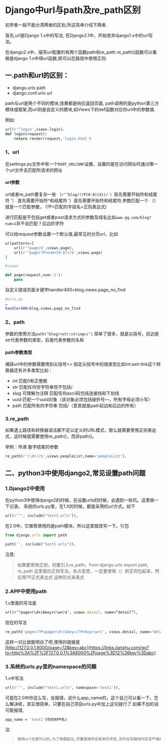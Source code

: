 # Django中url与path及re_path区别

初学者一般不能分清两者的区别,所这简单介绍下两者.

首先,url是Django 1.x中的写法, 在Django2.1中，开始舍弃django1.x中的url写法。

在django2.x中，描写url配置的有两个函数path和re_path.re_path()函数可以看做是django 1.x中得url函数,即可以在路径中使用正则.



## 一.path和url的区别：

- django.urls path
- django.conf.urls url

path与url是两个不同的模块,效果都是响应返回页面, path调用的是python第三方模块或框架,而url则是自定义的模块,如Views下的def函数对应你url中的参数值.

例如:

```python
url(r'^login',views.login)，
def login(request):
    return render(request,'login.html')
```

### 1、url

在settings.py文件中有一个`ROOT_URLCONF`设置，设置的是在访问网址时通过哪一个url文件去匹配所请求的网址

#### url参数

url或者re_path要复杂一些 （`r’^blog/(?P[0-9]{4})/′）`首先需要开始符和结尾符 '） 首先需要开始符^和结尾符 ′）首先需要开始符和结尾符,参数匹配一个 （）就是一个匹配参数，
(?P<匹配的字段名>正则表达式)

进行匹配是不包括get或者post请求方式的参数及域名比如`www.qq.com/blog?num=1`并不会匹配？后边的字符

可以给request参数设置一个默认值,最常见的分页url，比如



```python
urlpatterns=[
    url(r'^page/$',views.page),
    url(r'^page(?P<num>[0-9]+)$',views.page)
]

#views

def page(request,num='1'):
    pass
```

自定义错误页面关键字handler400=blog.views.page_no_find



```bash
#urls.py
…
handler400=blog.views.page_no_find
```

### 2、path

参数的使用方法`path(‘blog/<str:string>/’)` 简单了很多，就是尖括号，前边是str代表参数的类型，后面代表参数的名称

#### path参数类型

捕获url中的参数需要用到尖括号<> 指定尖括号中的值类型比如int:astr:link这个转换器还有许多类型比如：

- int 匹配0和正整数
- str 匹配任何空字符串但不包括/
- slug 可理解为注释 匹配任何ascii码包括连接线和下划线
- uuid 匹配一个uuid对象（该对象必须包括破折号—，所有字母必须小写）
- path 匹配所有的字符串 包括/（意思就是path前边和后边的所有）

### 3.re_path

如果遇上路径和转换器语法都不足以定义的URL模式，那么就需要使用正则表达式，这时候就需要使用re_path()，而非path()。

举例：传递 数字结尾的参数



```python
re_path(r'(\d+)/$',views.peopleList,name='peopleList'),
```

## 二、python3中使用django2,常见设置path问题

### 1.Django2中使用

在python3中使用django2的时候，在设置urls的时候，会遇到一些坑。这里做一下记录。
系统的urls.py里，在1.X的时候，都是采用的url方式。如下



```python
url(r'^', include("test1.urls")),
```

在2.0中，它推荐使用的是path模块，所以这里就改写一下。引包



```jsx
from django.urls import path

path('', include("test1.urls")),
```

注意:

> 如果要使用正则，则要引入re_path，from django.urls import path, re_path
> 这里面的正则写法，有点意思，一定要使用（）把正则包起来，然后用?P正式表达式 这种形式来表式

### 2.APP中使用path

1.x里面的写法是



```ruby
url(r’^page=(\d+)&key=(\w+)$’, views.detail, name=”detail”),
```

现在的写法



```bash
re_path('page=(?P<page>\d+)&key=(?P<key>\w+)', views.detail, name="detail"),
```

这样一对比就能明白了吧,使用的链接是[http://127.0.0.1:8000/page=12&key=abc](https://links.jianshu.com/go?to=http%3A%2F%2F127.0.0.1%3A8000%2Fpage%3D12%26key%3Dabc)

### 3.系统的urls.py里的namespace的问题

1.x中写法



```python
url(r'^', include("test1.urls", namespace='test1')),
```

可是在2.0中你这么写，会报错，说什么app_name的，这个自己可以看一下，怎么解决呢，其实很简单，只要在自己项目urls.py中加上这句就行了.如果不加的话可能报错,



```bash
app_name = 'test1'(你的APP名)
```

注:

> ```ruby
> 使用url也是可以的,为了简便起见,尽量使用符合版本的字段,另外在写路径时应该严格按照语法,比如'^' 和/$就不能缺,不能前面写url,括号里面确按
> ```
